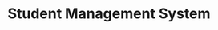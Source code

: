 ---
title: "Student Management System"
excerpt: "A comprehensive database-driven system for managing student records, attendance, and academic performance."
header:
  image: /assets/images/500x300.png
  teaser: /assets/images/500x300.png
sidebar:
  - title: "Role"
    image: /assets/images/500x300.png
    image_alt: "Student Management System"
    text: "Full-Stack Developer"
  - title: "Technologies"
    text: "Python, Django, PostgreSQL, Bootstrap"
  - title: "Duration"
    text: "4 months"
gallery:
  - url: /assets/images/500x300.png
    image_path: /assets/images/500x300.png
    alt: "Student Dashboard"
  - url: /assets/images/500x300.png
    image_path: /assets/images/500x300.png
    alt: "Attendance Tracking"
  - url: /assets/images/500x300.png
    image_path: /assets/images/500x300.png
    alt: "Grade Management"
---